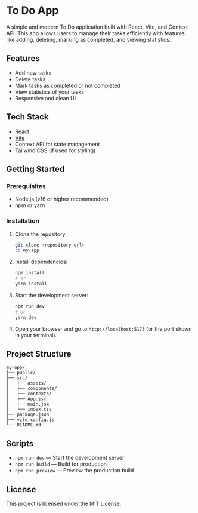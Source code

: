 # To Do App

A simple and modern To Do application built with React, Vite, and Context API. This app allows users to manage their tasks efficiently with features like adding, deleting, marking as completed, and viewing statistics.

## Features

- Add new tasks
- Delete tasks
- Mark tasks as completed or not completed
- View statistics of your tasks
- Responsive and clean UI

## Tech Stack

- [React](https://react.dev/)
- [Vite](https://vitejs.dev/)
- Context API for state management
- Tailwind CSS (if used for styling)

## Getting Started

### Prerequisites

- Node.js (v16 or higher recommended)
- npm or yarn

### Installation

1. Clone the repository:
   ```sh
   git clone <repository-url>
   cd my-app
   ```
2. Install dependencies:
   ```sh
   npm install
   # or
   yarn install
   ```
3. Start the development server:
   ```sh
   npm run dev
   # or
   yarn dev
   ```
4. Open your browser and go to `http://localhost:5173` (or the port shown in your terminal).

## Project Structure

```
my-app/
├── public/
├── src/
│   ├── assets/
│   ├── components/
│   ├── contexts/
│   ├── App.jsx
│   ├── main.jsx
│   └── index.css
├── package.json
├── vite.config.js
└── README.md
```

## Scripts

- `npm run dev` — Start the development server
- `npm run build` — Build for production
- `npm run preview` — Preview the production build

## License

This project is licensed under the MIT License.
